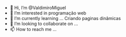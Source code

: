 - 👋 Hi, I’m @ValdimiroMiguel
- 👀 I’m interested in programação web
- 🌱 I’m currently learning ... Criando paginas dinâmicas 
- 💞️ I’m looking to collaborate on ...
- 📫 How to reach me ...

<!---
ValdimiroMiguel/ValdimiroMiguel is a ✨ special ✨ repository because its `README.md` (this file) appears on your GitHub profile.
You can click the Preview link to take a look at your changes.
--->
